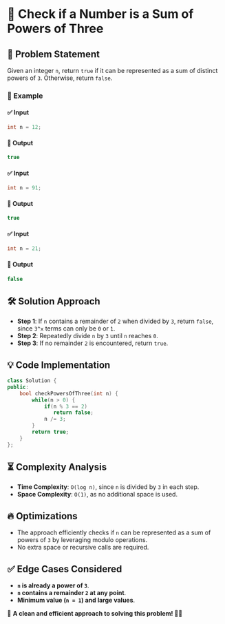 # 🔢 Check if a Number is a Sum of Powers of Three

## 📌 Problem Statement
Given an integer `n`, return `true` if it can be represented as a sum of distinct powers of `3`. Otherwise, return `false`.

### 🔹 Example
#### ✅ Input
```cpp
int n = 12;
```
#### 🎯 Output
```cpp
true
```
#### ✅ Input
```cpp
int n = 91;
```
#### 🎯 Output
```cpp
true
```
#### ✅ Input
```cpp
int n = 21;
```
#### 🎯 Output
```cpp
false
```

## 🛠️ Solution Approach
- **Step 1**: If `n` contains a remainder of `2` when divided by `3`, return `false`, since `3^x` terms can only be `0` or `1`.
- **Step 2**: Repeatedly divide `n` by `3` until `n` reaches `0`.
- **Step 3**: If no remainder `2` is encountered, return `true`.

## 💡 Code Implementation
```cpp
class Solution {
public:
    bool checkPowersOfThree(int n) {
        while(n > 0) {
            if(n % 3 == 2)
               return false;
            n /= 3;
        }
        return true;
    }
};
```

## ⏳ Complexity Analysis
- **Time Complexity**: `O(log n)`, since `n` is divided by `3` in each step.
- **Space Complexity**: `O(1)`, as no additional space is used.

## 🔥 Optimizations
- The approach efficiently checks if `n` can be represented as a sum of powers of `3` by leveraging modulo operations.
- No extra space or recursive calls are required.

## ✅ Edge Cases Considered
- **`n` is already a power of `3`**.
- **`n` contains a remainder `2` at any point**.
- **Minimum value (`n = 1`) and large values**.

📌 **A clean and efficient approach to solving this problem! 🚀🔥**

